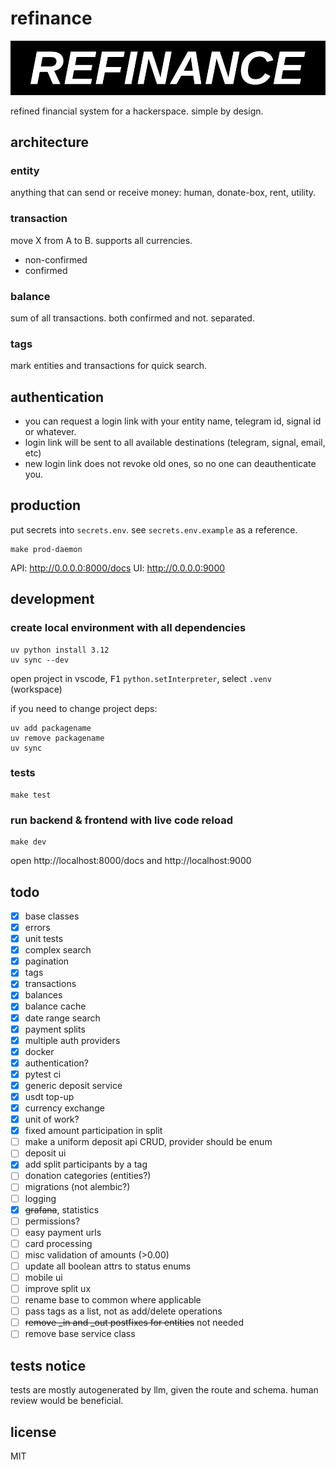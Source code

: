 # refinance
![logo](docs/refinance-logo.jpg)

refined financial system for a hackerspace. simple by design.

## architecture

### entity
anything that can send or receive money: human, donate-box, rent, utility.

### transaction
move X from A to B. supports all currencies.
- non-confirmed
- confirmed

### balance
sum of all transactions. both confirmed and not. separated.

### tags
mark entities and transactions for quick search.

## authentication
- you can request a login link with your entity name, telegram id, signal id or whatever.
- login link will be sent to all available destinations (telegram, signal, email, etc)
- new login link does not revoke old ones, so no one can deauthenticate you. 

## production

put secrets into `secrets.env`. see `secrets.env.example` as a reference. 

```console
make prod-daemon
```

API: http://0.0.0.0:8000/docs
UI: http://0.0.0.0:9000

## development

### create local environment with all dependencies
```console
uv python install 3.12
uv sync --dev
```

open project in vscode, <kbd>F1</kbd> `python.setInterpreter`, select `.venv` (workspace)

if you need to change project deps:
```console
uv add packagename
uv remove packagename
uv sync
```

### tests
```
make test
```

### run backend & frontend with live code reload
```
make dev
```
open http://localhost:8000/docs and http://localhost:9000

## todo
- [x] base classes
- [x] errors
- [x] unit tests
- [x] complex search
- [x] pagination
- [x] tags
- [x] transactions
- [x] balances
- [x] balance cache
- [x] date range search
- [x] payment splits
- [x] multiple auth providers
- [x] docker
- [x] authentication?
- [x] pytest ci
- [x] generic deposit service
- [x] usdt top-up
- [x] currency exchange
- [x] unit of work?
- [x] fixed amount participation in split
- [ ] make a uniform deposit api CRUD, provider should be enum
- [ ] deposit ui
- [x] add split participants by a tag
- [ ] donation categories (entities?)
- [ ] migrations (not alembic?)
- [ ] logging
- [x] ~~grafana~~, statistics
- [ ] permissions?
- [ ] easy payment urls
- [ ] card processing
- [ ] misc validation of amounts (>0.00)
- [ ] update all boolean attrs to status enums
- [ ] mobile ui
- [ ] improve split ux
- [ ] rename base to common where applicable
- [ ] pass tags as a list, not as add/delete operations
- [ ] ~~remove _in and _out postfixes for entities~~ not needed
- [ ] remove base service class

## tests notice
tests are mostly autogenerated by llm, given the route and schema. human review would be beneficial. 

## license
MIT
